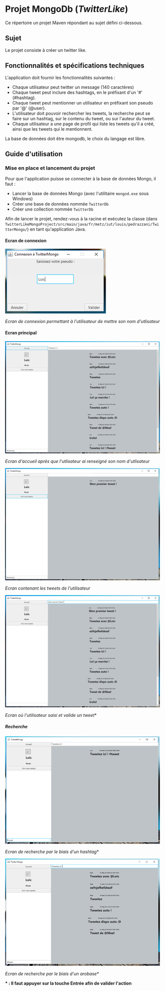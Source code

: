 # Projet MongoDb (*TwitterLike*)

Ce répertoire un projet Maven répondant au sujet défini ci-dessous.

## Sujet
Le projet consiste à créer un twitter like.

## Fonctionnalités et spécifications techniques

L'application doit fournir les fonctionnalités suivantes :
- Chaque utilisateur peut twitter un message (140 caractères)
- Chaque tweet peut inclure des hashtags, en le préfixant d'un '#' (#hashtag).
- Chaque tweet peut mentionner un utilisateur en préfixant son pseudo par '@' (@user).
- L'utilisateur doit pouvoir rechercher les tweets, la recherche peut se faire sur un hashtag, sur le contenu du tweet, ou sur l'auteur du tweet.
- Chaque utilisateur a une page de profil qui liste les tweets qu'il a créé, ainsi que les tweets qui le mentionnent.

La base de données doit être mongodb, le choix du langage est libre.

## Guide d'utilisation

### Mise en place et lancement du projet

Pour que l'application puisse se connecter à la base de données Mongo, il faut :
* Lancer la base de données Mongo (avec l'utilitaire `mongod.exe` sous Windows)
* Créer une base de données nommée `TwitterDb`
* Créer une collection nommée `TwitterDb`

Afin de lancer le projet, rendez-vous à la racine et exécutez la classe (dans ```TwitterLikeMongoProject/src/main/java/fr/metz/iut/louis/pedrazzani/TwitterMongo/```) en tant qu'application Java.

#### Ecran de connexion

![Ecran de connexion](doc/images/ecran_connexion.png)

*Ecran de connexion permettant à l'utilisateur de mettre son nom d'utlisateur*

#### Ecran principal

![Ecran d'accueil](doc/images/ecran_accueil.png)

*Ecran d'accueil après que l'utlisateur ai renseigné son nom d'utlisateur*

![Ecran mes tweets](doc/images/ecran_accueil_mes_tweets.png)

*Ecran contenant les tweets de l'utilisateur*

![Ecran d'accueil](doc/images/ecran_accueil_tweeter.png)

*Ecran où l'utilisateur saisi et valide un tweet**

##### Recherche

![Ecran de recherche](doc/images/ecran_accueil_recherche_hashtag.png)

*Ecran de recherche par le biais d'un hashtag**

![Ecran de recherche](doc/images/ecran_accueil_recherche_utilisateur.png)

*Ecran de recherche par le biais d'un arobase**

**\* : Il faut appuyer sur la touche Entrée afin de valider l'action**
